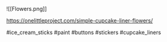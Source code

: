 ![[Flowers.png]]

https://onelittleproject.com/simple-cupcake-liner-flowers/

#ice_cream_sticks #paint #buttons #stickers #cupcake_liners

